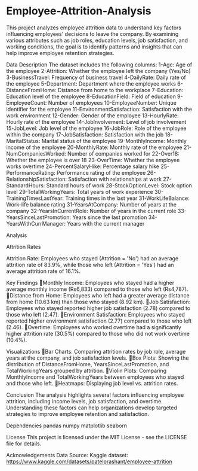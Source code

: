 # Employee-Attrition-Analysis
This project analyzes employee attrition data to understand key factors influencing employees' decisions to leave the company. By examining various attributes such as job roles, education levels, job satisfaction, and working conditions, the goal is to identify patterns and insights that can help improve employee retention strategies.

Data Description
The dataset includes the following columns:
1-Age: Age of the employee
2-Attrition: Whether the employee left the company (Yes/No)
3-BusinessTravel: Frequency of business travel
4-DailyRate: Daily rate of the employee
5-Department: Department where the employee works
6-DistanceFromHome: Distance from home to the workplace
7-Education: Education level of the employee
8-EducationField: Field of education
9-EmployeeCount: Number of employees
10-EmployeeNumber: Unique identifier for the employee
11-EnvironmentSatisfaction: Satisfaction with the work environment
12-Gender: Gender of the employee
13-HourlyRate: Hourly rate of the employee
14-JobInvolvement: Level of job involvement
15-JobLevel: Job level of the employee
16-JobRole: Role of the employee within the company
17-JobSatisfaction: Satisfaction with the job
18-MaritalStatus: Marital status of the employee
19-MonthlyIncome: Monthly income of the employee
20-MonthlyRate: Monthly rate of the employee
21-NumCompaniesWorked: Number of companies worked for
22-Over18: Whether the employee is over 18
23-OverTime: Whether the employee works overtime
24-PercentSalaryHike: Percentage salary hike
25-PerformanceRating: Performance rating of the employee
26-RelationshipSatisfaction: Satisfaction with relationships at work
27-StandardHours: Standard hours of work
28-StockOptionLevel: Stock option level
29-TotalWorkingYears: Total years of work experience
30-TrainingTimesLastYear: Training times in the last year
31-WorkLifeBalance: Work-life balance rating
31-YearsAtCompany: Number of years at the company
32-YearsInCurrentRole: Number of years in the current role
33-YearsSinceLastPromotion: Years since the last promotion
34-YearsWithCurrManager: Years with the current manager

Analysis

Attrition Rates

Attrition Rate: Employees who stayed (Attrition = 'No') had an average attrition rate of 83.9%, while those who left (Attrition = 'Yes') had an average attrition rate of 16.1%.

Key Findings
Monthly Income: Employees who stayed had a higher average monthly income (Rs6,833) compared to those who left (Rs4,787).
Distance from Home: Employees who left had a greater average distance from home (10.63 km) than those who stayed (8.92 km).
Job Satisfaction: Employees who stayed reported higher job satisfaction (2.78) compared to those who left (2.47).
Environment Satisfaction: Employees who stayed reported higher environment satisfaction (2.77) compared to those who left (2.46).
Overtime: Employees who worked overtime had a significantly higher attrition rate (30.5%) compared to those who did not work overtime (10.4%).

Visualizations
Bar Charts: Comparing attrition rates by job role, average years at the company, and job satisfaction levels.
Box Plots: Showing the distribution of DistanceFromHome, YearsSinceLastPromotion, and TotalWorkingYears grouped by attrition.
Violin Plots: Comparing MonthlyIncome and TotalWorkingYears between employees who stayed and those who left.
Heatmaps: Displaying job level vs. attrition rates.

Conclusion
The analysis highlights several factors influencing employee attrition, including income levels, job satisfaction, and overtime. Understanding these factors can help organizations develop targeted strategies to improve employee retention and satisfaction.

Dependencies
pandas
numpy
matplotlib
seaborn

License
This project is licensed under the MIT License - see the LICENSE file for details.

Acknowledgements
Data Source: Kaggle dataset: https://www.kaggle.com/datasets/patelprashant/employee-attrition
